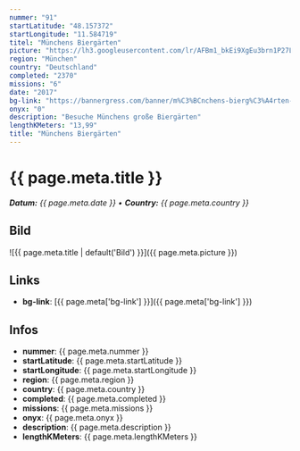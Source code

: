 ```yaml
---
nummer: "91"
startLatitude: "48.157372"
startLongitude: "11.584719"
titel: "Münchens Biergärten"
picture: "https://lh3.googleusercontent.com/lr/AFBm1_bkEi9XgEu3brn1P27Lfc4_C-j7DOCzzF27jnFgd20nYoVitZYX-eEUlROHLVmNihXIbTVLInqlXcdCwQjgpsk-NJH4Z5ijYGlGnZpFddRJf2qJ1K9uCQEazaLB_QkZpKbsfRRRuYnrA6zFyFMwrQVOtgDZAUjUPYFjBul_8Rz61GTNpKdxffm3xvUktkFCK0IU95M3YMlbdr7hXFaHniU2CaxjSpk6EAFI3V3WZI0OU9FDRpF28Owc4JgjMMecRJCw_HZiWL2pDErPxxT3xsBtx_fhN_xJMA_NqtvK6bScmsKC2jpGW8R55gHZH7NndhC6doe3o_zJgYRU6z3SvqmouNryBoB88wltpmiZXmHGRBMRvPyJfr5Q7gBSP_ayjx16Pl2BOwhA0c7MWSz86d7pkF7hpNuYO1R7VplMCDkb_t6tt7R9BjOVEAx7ViN3IsrfBt_qHqiAqUVuLefGDDe6zSuUq3SaFRXh-pYQHVDZBwGl9mKCZ7bVdDNZhMeVM7chPkc_VQr8_s9PJv98aqWZYNQS466-EYsz8BkRvkZ-L7HqDsASziY91zSLelqInaP4afymzdCAs2ELcMbQxqpPsWKL9ednfyWhKr19x6wRcTwqU81x0YmOX5kkbWfcDwjxdnIr6KycnurkCJ34Le6LdnHuJfZq0z-ore0XEOSHGnfNVIiEaepAaPGuvE8sFLE2oMNtmWqXJn8ghjWza-99C4cYZIvewWQGAhP_64ck1nqbH_RHQvEM-gXhUNVWg9U2GU6SPp8jEfDABsEYR32AA9XoI78XaRlo2HWCcKWVtYsLLJNGXHmldVIuUAKBcpJzFu-hs-l3zffBqtvBwuCw3tdbyZ3E0H-e"
region: "München"
country: "Deutschland"
completed: "2370"
missions: "6"
date: "2017"
bg-link: "https://bannergress.com/banner/m%C3%BCnchens-bierg%C3%A4rten-ce86"
onyx: "0"
description: "Besuche Münchens große Biergärten"
lengthKMeters: "13,99"
title: "Münchens Biergärten"
---
```


# {{ page.meta.title }}
_**Datum:** {{ page.meta.date }} • **Country:** {{ page.meta.country }}_

## Bild
![{{ page.meta.title | default('Bild') }}]({{ page.meta.picture }})

## Links
- **bg-link**: [{{ page.meta['bg-link'] }}]({{ page.meta['bg-link'] }})

## Infos
- **nummer**: {{ page.meta.nummer }}
- **startLatitude**: {{ page.meta.startLatitude }}
- **startLongitude**: {{ page.meta.startLongitude }}
- **region**: {{ page.meta.region }}
- **country**: {{ page.meta.country }}
- **completed**: {{ page.meta.completed }}
- **missions**: {{ page.meta.missions }}
- **onyx**: {{ page.meta.onyx }}
- **description**: {{ page.meta.description }}
- **lengthKMeters**: {{ page.meta.lengthKMeters }}

